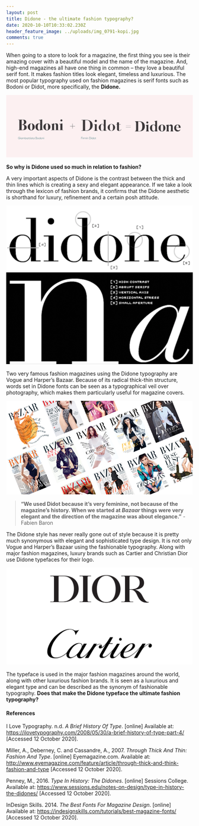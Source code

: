 ```yaml
---
layout: post
title: Didone - the ultimate fashion typography?
date: 2020-10-10T10:33:02.230Z
header_feature_image: ../uploads/img_0791-kopi.jpg
comments: true
---
```

When going to a store to look for a magazine, the first thing you see is their amazing cover with a beautiful model and the name of the magazine. And, high-end magazines all have one thing in common – they love a beautiful serif font. It makes fashion titles look elegant, timeless and luxurious. The most popular typography used on fashion magazines is serif fonts such as Bodoni or Didot, more specifically, the **Didone.**

![](../uploads/5e851c328bdb66763267ff6c_bodoni-and-didot-didone.png)

**So why is Didone used so much in relation to fashion?**

A very important aspects of Didone is the contrast between the thick and thin lines which is creating a sexy and elegant appearance. If we take a look through the lexicon of fashion brands, it confirms that the Didone aesthetic is shorthand for luxury, refinement and a certain posh attitude.

![Illustration borrowed from I love Typography](../uploads/skjermbilde-2020-10-10-kl.-11.27.01.png)

Two very famous fashion magazines using the Didone typography are Vogue and Harper’s Bazaar. Because of its radical thick-thin structure, words set in Didone fonts can be seen as a typographical veil over photography, which makes them particularly useful for magazine covers.

![](../uploads/bazaar-covers-2016-1.jpg)

> **“We used Didot because it’s very feminine, not because of the magazine’s history. When we started at *Bazaar* things were very elegant and the direction of the magazine was about elegance.”** - Fabien Baron

The Didone style has never really gone out of style because it is pretty much synonymous with elegant and sophisticated type design. It is not only Vogue and Harper’s Bazaar using the fashionable typography. Along with major fashion magazines, luxury brands such as Cartier and Christian Dior use Didone typefaces for their logo.

![](../uploads/dior-logo-2018.jpg)

The typeface is used in the major fashion magazines around the world, along with other luxurious fashion brands. It is seen as a luxurious and elegant type and can be described as the synonym of fashionable typography. **Does that make the Didone typeface the ultimate fashion typography?**

#### **References**

I Love Typography. n.d. *A Brief History Of Type*. \[online] Available at: <https://ilovetypography.com/2008/05/30/a-brief-history-of-type-part-4/> \[Accessed 12 October 2020].

Miller, A., Deberney, C. and Cassandre, A., 2007. *Through Thick And Thin: Fashion And Type*. \[online] Eyemagazine.com. Available at: <http://www.eyemagazine.com/feature/article/through-thick-and-think-fashion-and-type> \[Accessed 12 October 2020].

Penney, M., 2016. *Type In History: The Didones*. \[online] Sessions College. Available at: <https://www.sessions.edu/notes-on-design/type-in-history-the-didones/> \[Accessed 12 October 2020].

InDesign Skills. 2014. *The Best Fonts For Magazine Design*. \[online] Available at: <https://indesignskills.com/tutorials/best-magazine-fonts/> \[Accessed 12 October 2020].